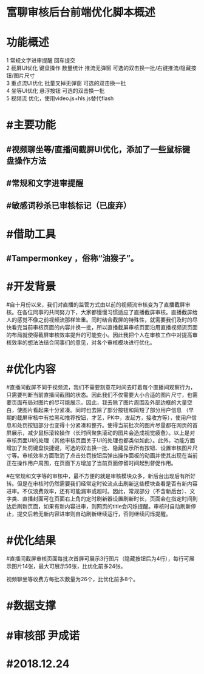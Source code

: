# 富聊审核后台前端优化脚本概述

功能概述 
=======
1 常规文字进审提醒 回车提交   
2 截屏UI优化 键盘操作 数量统计 推流无弹窗 可选的双击换一批/右键推流/隐藏按钮/图片尺寸   
3 重点流UI优化 批量叉掉无弹窗 可选的双击换一批  
4 坐等UI优化 悬浮按钮 可选的双击换一批   
5 视频流 优化，使用video.js+hls.js替代flash  

#主要功能
========

#视频聊坐等/直播间截屏UI优化，添加了一些鼠标键盘操作方法
------

#常规和文字进审提醒
------

#敏感词秒杀已审核标记（已废弃）
------
#借助工具
=========
#Tampermonkey ，俗称“油猴子”。
--------
#开发背景
=======
#自十月份以来，我们对直播的监管方式由以前的视频流审核变为了直播截屏审核。在各位同事的共同努力下，大家都慢慢习惯适应了直播截屏审核。直播截屏给人的感觉不像之前视频流那样笨重。同时结合截屏的特殊性，就需要我们及时的尽快看完当前审核页面的内容并换一批，所以直播截屏审核页面沿用直播视频流页面的布局就使得截屏审核效率提升的可能变小。因此我把个人在审核工作中对提高审核效率的想法法结合同事们的意见，对各个审核模块进行优化。

#优化内容
========

#直播间截屏不同于视频流，我们不需要刻意花时间去盯着每个直播间观察行为，只需要判断当前直播间截图的状态。因此我们不仅需要大小合适的图片尺寸，也需要页面布局对图片的尽可能展示。因此，我去除了图片周围及外部边框的大量空白，使图片看起来十分紧凑。同时也去除了部分按钮和简短了部分用户信息 （早期的截屏审核中有拉黑和推荐按钮，才艺，PK中，发起方，接收方等），使用户信息和处罚按钮部分也变得十分紧凑和整齐。使得当前批次的图片尽量都在网页的首屏展示，减少鼠标滚轮操作（长时间聚焦滚动的图片会造成视觉疲惫）。以上是对审核页面UI的处理（其他审核页面关于UI的处理也都类似如此）。此外，功能方面增加了处罚键盘快捷键，可选的双击换一批、隐藏显示所有按钮、设置审核图片尺寸等。审核效率方面取消了点击处罚按钮后弹出操作面板的动画并使其出现在当前正在操作用户周围，在页面下方增加了当前页面停留时间起到督促作用。

#在常规和文字等的审核中，最不方便的就是审核模块众多，新后台出现后有所好转。但是在审核时仍然需要我们经常定时轮流点击刷新这些模块查看是否有新内容进审。不仅浪费效率，还有可能漏审或超时。因此，常规部分（不含新后台）、文字类、直播封面可在页面右上角的定时刷新器设置刷新时长，页面会在指定时间到达后刷新页面，如果有新内容进审，则网页的title会闪烁提醒。审核时自动刷新停止，提交后若无新内容进审则自动刷新继续运行，否则继续闪烁提醒。

#优化结果
========
#直播间截屏审核页面每批次首屏可展示3行图片（隐藏按钮后为4行），每行可展示图片14张，最大可展示56张，比优化前多24张。

视频聊坐等收费方每批次数量为26个，比优化前多8个。

#数据支撑
========


#审核部 尹成诺
========
#2018.12.24
========

